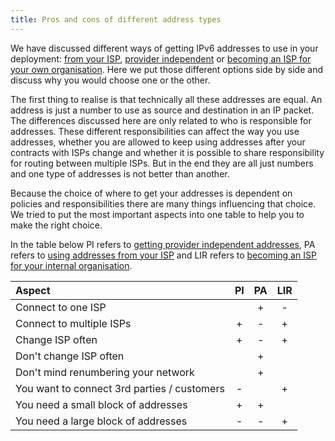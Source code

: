 ```yaml
---
title: Pros and cons of different address types
---
```

We have discussed different ways of getting IPv6 addresses to use in your
deployment: [from your ISP](use_PA), [provider independent](use_PI) or
[becoming an ISP for your own organisation](use_LIR). Here we put those
different options side by side and discuss why you would choose one or the
other.

The first thing to realise is that technically all these addresses are
equal. An address is just a number to use as source and destination in an
IP packet. The differences discussed here are only related to who is
responsible for addresses. These different responsibilities can affect
the way you use addresses, whether you are allowed to keep using addresses
after your contracts with ISPs change and whether it is possible to share
responsibility for routing between multiple ISPs. But in the end they are
all just numbers and one type of addresses is not better than another.

Because the choice of where to get your addresses is dependent on policies
and responsibilities there are many things influencing that choice. We
tried to put the most important aspects into one table to help you to
make the right choice.

In the table below
PI refers to [getting provider independent addresses](use_PI),
PA refers to [using addresses from your ISP](use_PA) and
LIR refers to [becoming an ISP for your internal organisation](become_LIR).

| Aspect                                              | PI  | PA  | LIR |
|:----------------------------------------------------|:---:|:---:|:---:|
| Connect to one ISP                                  |     |  +  |  -  |
| Connect to multiple ISPs                            |  +  |  -  |  +  |
| Change ISP often                                    |  +  |  -  |  +  |
| Don't change ISP often                              |     |  +  |     |
| Don't mind renumbering your network                 |     |  +  |     |
| You want to connect 3rd parties / customers         |  -  |     |  +  |
| You need a small block of addresses                 |  +  |  +  |     |
| You need a large block of addresses                 |  -  |  -  |  +  |
